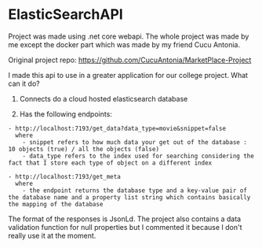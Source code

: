 # ElasticSearchAPI

Project was made using .net core webapi.
The whole project was made by me except the docker part which was made by my friend Cucu Antonia.

Original project repo: 
  https://github.com/CucuAntonia/MarketPlace-Project
  
I made this api to use in a greater application for our college project. 
What can it do?

  1) Connects do a cloud hosted elasticsearch database
  
  2) Has the following endpoints: 
  
    - http://localhost:7193/get_data?data_type=movie&snippet=false
      where
        - snippet refers to how much data your get out of the database : 10 objects (true) / all the objects (false)
        - data_type refers to the index used for searching considering the fact that I store each type of object on a different index
      
    - http://localhost:7193/get_meta
      where 
        - the endpoint returns the database type and a key-value pair of the database name and a property list string which contains basically the mapping of the database
        
The format of the responses is JsonLd. The project also contains a data validation function for null properties but I commented it because I don't really use it at the moment.
